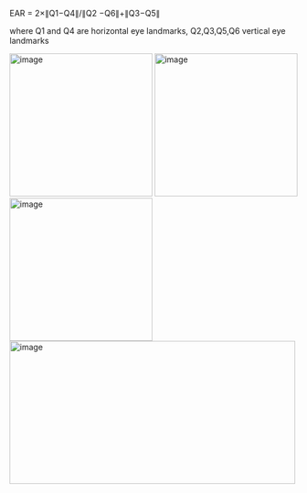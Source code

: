  EAR = 2×∥Q1−Q4∥/∥Q2 −Q6∥+∥Q3−Q5∥

 where Q1 and Q4 are horizontal eye landmarks,
 Q2,Q3,Q5,Q6 vertical eye landmarks



<img width="250" height="250" alt="image" src="https://github.com/user-attachments/assets/32bccfa0-7694-42e0-b5bc-fab0e77ed8e5" />     <img width="250" height="250" alt="image" src="https://github.com/user-attachments/assets/f7603728-f792-42e2-a059-fed0b45305c1" />
  <img width="250" height="250" alt="image" src="https://github.com/user-attachments/assets/c2b9fc4f-577b-4f84-9a96-e68fc12ed71b" />    <img width="500" height="250" alt="image" src="https://github.com/user-attachments/assets/d84e1961-3c97-41cf-b7da-5a35e803aa2d" />



















